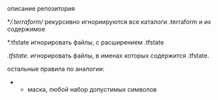 описание репозитория


**/.terraform/*
рекурсивно игнориируются все каталоги .terraform и их содержимое

*.tfstate
игнорировать файлы, с расширением .tfstate

*.tfstate.*
игнорировать файлы, в именах которых содержится .tfstate.

остальные правила по аналогии:
* - маска, любой набор допустимых символов
